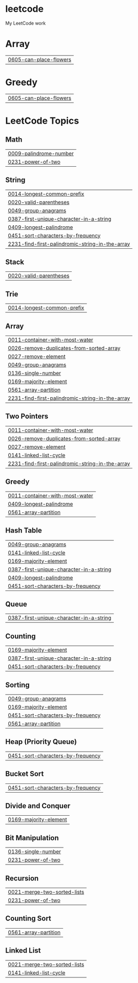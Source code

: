 # leetcode
My LeetCode work


# Array
|  |
| ------- |
| [0605-can-place-flowers](https://github.com/tah182/leetcode/tree/master/0605-can-place-flowers) |
# Greedy
|  |
| ------- |
| [0605-can-place-flowers](https://github.com/tah182/leetcode/tree/master/0605-can-place-flowers) |
<!---LeetCode Topics Start-->
# LeetCode Topics
## Math
|  |
| ------- |
| [0009-palindrome-number](https://github.com/tah182/leetcode/tree/master/0009-palindrome-number) |
| [0231-power-of-two](https://github.com/tah182/leetcode/tree/master/0231-power-of-two) |
## String
|  |
| ------- |
| [0014-longest-common-prefix](https://github.com/tah182/leetcode/tree/master/0014-longest-common-prefix) |
| [0020-valid-parentheses](https://github.com/tah182/leetcode/tree/master/0020-valid-parentheses) |
| [0049-group-anagrams](https://github.com/tah182/leetcode/tree/master/0049-group-anagrams) |
| [0387-first-unique-character-in-a-string](https://github.com/tah182/leetcode/tree/master/0387-first-unique-character-in-a-string) |
| [0409-longest-palindrome](https://github.com/tah182/leetcode/tree/master/0409-longest-palindrome) |
| [0451-sort-characters-by-frequency](https://github.com/tah182/leetcode/tree/master/0451-sort-characters-by-frequency) |
| [2231-find-first-palindromic-string-in-the-array](https://github.com/tah182/leetcode/tree/master/2231-find-first-palindromic-string-in-the-array) |
## Stack
|  |
| ------- |
| [0020-valid-parentheses](https://github.com/tah182/leetcode/tree/master/0020-valid-parentheses) |
## Trie
|  |
| ------- |
| [0014-longest-common-prefix](https://github.com/tah182/leetcode/tree/master/0014-longest-common-prefix) |
## Array
|  |
| ------- |
| [0011-container-with-most-water](https://github.com/tah182/leetcode/tree/master/0011-container-with-most-water) |
| [0026-remove-duplicates-from-sorted-array](https://github.com/tah182/leetcode/tree/master/0026-remove-duplicates-from-sorted-array) |
| [0027-remove-element](https://github.com/tah182/leetcode/tree/master/0027-remove-element) |
| [0049-group-anagrams](https://github.com/tah182/leetcode/tree/master/0049-group-anagrams) |
| [0136-single-number](https://github.com/tah182/leetcode/tree/master/0136-single-number) |
| [0169-majority-element](https://github.com/tah182/leetcode/tree/master/0169-majority-element) |
| [0561-array-partition](https://github.com/tah182/leetcode/tree/master/0561-array-partition) |
| [2231-find-first-palindromic-string-in-the-array](https://github.com/tah182/leetcode/tree/master/2231-find-first-palindromic-string-in-the-array) |
## Two Pointers
|  |
| ------- |
| [0011-container-with-most-water](https://github.com/tah182/leetcode/tree/master/0011-container-with-most-water) |
| [0026-remove-duplicates-from-sorted-array](https://github.com/tah182/leetcode/tree/master/0026-remove-duplicates-from-sorted-array) |
| [0027-remove-element](https://github.com/tah182/leetcode/tree/master/0027-remove-element) |
| [0141-linked-list-cycle](https://github.com/tah182/leetcode/tree/master/0141-linked-list-cycle) |
| [2231-find-first-palindromic-string-in-the-array](https://github.com/tah182/leetcode/tree/master/2231-find-first-palindromic-string-in-the-array) |
## Greedy
|  |
| ------- |
| [0011-container-with-most-water](https://github.com/tah182/leetcode/tree/master/0011-container-with-most-water) |
| [0409-longest-palindrome](https://github.com/tah182/leetcode/tree/master/0409-longest-palindrome) |
| [0561-array-partition](https://github.com/tah182/leetcode/tree/master/0561-array-partition) |
## Hash Table
|  |
| ------- |
| [0049-group-anagrams](https://github.com/tah182/leetcode/tree/master/0049-group-anagrams) |
| [0141-linked-list-cycle](https://github.com/tah182/leetcode/tree/master/0141-linked-list-cycle) |
| [0169-majority-element](https://github.com/tah182/leetcode/tree/master/0169-majority-element) |
| [0387-first-unique-character-in-a-string](https://github.com/tah182/leetcode/tree/master/0387-first-unique-character-in-a-string) |
| [0409-longest-palindrome](https://github.com/tah182/leetcode/tree/master/0409-longest-palindrome) |
| [0451-sort-characters-by-frequency](https://github.com/tah182/leetcode/tree/master/0451-sort-characters-by-frequency) |
## Queue
|  |
| ------- |
| [0387-first-unique-character-in-a-string](https://github.com/tah182/leetcode/tree/master/0387-first-unique-character-in-a-string) |
## Counting
|  |
| ------- |
| [0169-majority-element](https://github.com/tah182/leetcode/tree/master/0169-majority-element) |
| [0387-first-unique-character-in-a-string](https://github.com/tah182/leetcode/tree/master/0387-first-unique-character-in-a-string) |
| [0451-sort-characters-by-frequency](https://github.com/tah182/leetcode/tree/master/0451-sort-characters-by-frequency) |
## Sorting
|  |
| ------- |
| [0049-group-anagrams](https://github.com/tah182/leetcode/tree/master/0049-group-anagrams) |
| [0169-majority-element](https://github.com/tah182/leetcode/tree/master/0169-majority-element) |
| [0451-sort-characters-by-frequency](https://github.com/tah182/leetcode/tree/master/0451-sort-characters-by-frequency) |
| [0561-array-partition](https://github.com/tah182/leetcode/tree/master/0561-array-partition) |
## Heap (Priority Queue)
|  |
| ------- |
| [0451-sort-characters-by-frequency](https://github.com/tah182/leetcode/tree/master/0451-sort-characters-by-frequency) |
## Bucket Sort
|  |
| ------- |
| [0451-sort-characters-by-frequency](https://github.com/tah182/leetcode/tree/master/0451-sort-characters-by-frequency) |
## Divide and Conquer
|  |
| ------- |
| [0169-majority-element](https://github.com/tah182/leetcode/tree/master/0169-majority-element) |
## Bit Manipulation
|  |
| ------- |
| [0136-single-number](https://github.com/tah182/leetcode/tree/master/0136-single-number) |
| [0231-power-of-two](https://github.com/tah182/leetcode/tree/master/0231-power-of-two) |
## Recursion
|  |
| ------- |
| [0021-merge-two-sorted-lists](https://github.com/tah182/leetcode/tree/master/0021-merge-two-sorted-lists) |
| [0231-power-of-two](https://github.com/tah182/leetcode/tree/master/0231-power-of-two) |
## Counting Sort
|  |
| ------- |
| [0561-array-partition](https://github.com/tah182/leetcode/tree/master/0561-array-partition) |
## Linked List
|  |
| ------- |
| [0021-merge-two-sorted-lists](https://github.com/tah182/leetcode/tree/master/0021-merge-two-sorted-lists) |
| [0141-linked-list-cycle](https://github.com/tah182/leetcode/tree/master/0141-linked-list-cycle) |
<!---LeetCode Topics End-->